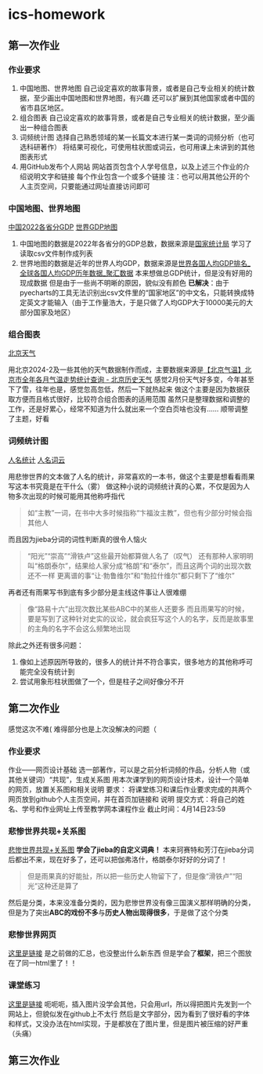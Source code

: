 # ics-homework
## 第一次作业
### 作业要求
1. 中国地图、世界地图
⾃⼰设定喜欢的故事背景，或者是⾃⼰专业相关的统计数据，⾄少画出中国地图和世界地图，有兴趣
还可以扩展到其他国家或者中国的省市县区地区。
2. 组合图表
⾃⼰设定喜欢的故事背景，或者是⾃⼰专业相关的统计数据，⾄少画出⼀种组合图表
3. 词频统计图
选择⾃⼰熟悉领域的某⼀⻓篇⽂本进⾏某⼀类词的词频分析（也可选科研著作）
将结果可视化，可使⽤柱状图或词云，也可⽤课上未讲到的其他图表形式
4. ⽤GitHub发布个⼈⽹站
⽹站⾸⻚包含个⼈学号信息，以及上述三个作业的介绍说明⽂字和链接
每个作业包含⼀个或多个链接
注：也可以⽤其他公开的个⼈主⻚空间，只要能通过⽹址直接访问即可

### 中国地图、世界地图
[中国2022各省分GDP](https://xjudyc.github.io/1%E4%BD%9C%E4%B8%9A1%20%E5%9C%B0%E5%9B%BE/%E4%B8%AD%E5%9B%BD2022%E5%90%84%E7%9C%81%E4%BB%BDGDP.html)
[世界GDP地图](https://xjudyc.github.io/1%E4%BD%9C%E4%B8%9A1%20%E5%9C%B0%E5%9B%BE/%E4%B8%96%E7%95%8CGDP.html)

1. 中国地图的数据是2022年各省分的GDP总数，数据来源是[国家统计局](https://data.stats.gov.cn/easyquery.htm?cn=E0103)
学习了读取csv文件制作成列表
2. 世界地图的数据是近年的世界人均GDP，数据来源是[世界各国人均GDP排名_全球各国人均GDP历年数据_聚汇数据](https://gdp.gotohui.com/word/2)
本来想做总GDP统计，但是没有好用的现成数据
但是由于一些尚不明晰的原因，貌似没有颜色
**已解决**：由于pyecharts的工具无法识别出csv文件里的“国家地区”的中文名，只能转换成特定英文才能输入（由于工作量浩大，于是只做了人均GDP大于10000美元的大部分国家及地区）

### 组合图表
[北京天气](https://xjudyc.github.io/1作业2%20图表/北京天气.html)

用北京2024-2及一些其他的天气数据制作而成，主要数据来源是[【北京气温】北京市全年各月气温走势统计查询 - 北京历史天气](https://www.tianqi24.com/beijing/history.html?eqid=ee1efa760002855c000000026470ceb2)
感觉2月份天气好多变，今年甚至下了雪，往年也是，感觉忽高忽低，然后一下就热起来
做这个主要是因为数据获取方便而且格式很好，比较符合组合图表的适用范围
虽然只是整理数据和调整的工作，还是好累心，经常不知道为什么就出来一个空白页啥也没有……
顺带调整了主题，好看

### 词频统计图
[人名统计](https://xjudyc.github.io/1作业3%20词云/《悲惨世界》人名统计.html)
[人名词云](https://xjudyc.github.io/1作业3%20词云/《悲惨世界》人名词云.html)

用悲惨世界的文本做了人名的统计，非常喜欢的一本书，做这个主要是想看看雨果写这本书究竟是在干什么（雾）
做这种小说的词频统计真的心累，不仅是因为人物多次出现的时候可能用其他称呼指代
>如“主教”一词，在书中大多时候指称“卞福汝主教”，但也有少部分时候会指其他人

而且因为jieba分词的词性判断真的很令人恼火
>“阳光”“崇高”“滑铁卢”这些最开始都算做人名了（叹气）
>还有那种人家明明叫“格朗泰尔”，结果给人家分成“格朗”和“泰尔”，而且这两个词的出现次数还不一样
>更离谱的事“让·勃鲁维尔”和“勃拉什维尔”都只剩下了“维尔”

再者还有雨果写书到底有多少部分是主线这件事让人很难绷
>像“路易十六”出现次数比某些ABC中的某些人还要多
>而且雨果写的时候，要是写到了这种针对史实的议论，就会疯狂写这个人的名字，反而是故事里的主角的名字不会这么频繁地出现

除此之外还有很多问题：
1. 像如上述原因所导致的，很多人的统计并不符合事实，很多地方的其他称呼可能完全没有统计到
2. 尝试用象形柱状图做了一个，但是柱子之间好像分不开

## 第二次作业
感觉这次不难(
难得部分也是上次没解决的问题（
### 作业要求
作业——⽹⻚设计基础
选⼀部著作，可以是之前分析词频的作品，分析⼈物（或其他关键词）“共现”，⽣成关系图
⽤本次课学到的⽹⻚设计技术，设计⼀个简单的⽹⻚，放置关系图和相关说明
要求：
将课堂练习和课后作业要求完成的共两个⽹⻚放到github个⼈主⻚空间，并在⾸⻚加链接和
说明
提交⽅式：将⾃⼰的姓名、学号和作业⽹址上传⾄教学⽹本课程作业
截⽌时间：4⽉14⽇23:59

### 悲惨世界共现+关系图
[悲惨世界共现+关系图](https://https://xjudyc.github.io/2悲惨世界共现%2B关系图/关系图.html)
**学会了jieba的自定义词典！**
本来珂赛特和芳汀在jieba分词后都出不来，现在好多了，还可以把伽弗洛什，格朗泰尔好好的分词了！
>但是雨果真的好能扯，所以把一些历史人物留下了，但是像“滑铁卢”“阳光”这种还是算了

然后是分类，本来没准备分类的，因为悲惨世界没有像三国演义那样明确的分类，但是为了突出**ABC的戏份不多**与**历史人物出现得很多**，于是做了这个分类

### 悲惨世界网页
[这里是链接](https://https://xjudyc.github.io/2悲惨世界网页/《悲惨世界》.html)
是之前做的汇总，也没整出什么新东西
但是学会了**框架**，把三个图放在了同一html里了！！

### 课堂练习
[这里是链接](https://https://xjudyc.github.io/2课堂练习/课堂练习.html)
呃呃呃，插入图片没学会其他，只会用url，所以得把图片先发到一个网站上，但貌似发在github上不太行
然后是文字部分，因为看到了很好看的字体和样式，又没办法在html实现，于是都放在了图片里，但是图片被压缩的好严重（头痛）

## 第三次作业

